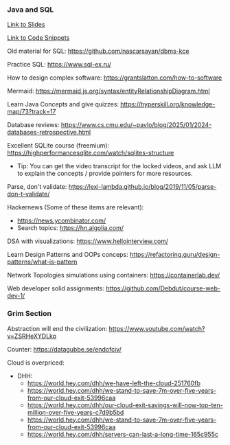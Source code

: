 ### Java and SQL

[Link to Slides](./slides/md/)

[Link to Code Snippets](./code/)

Old material for SQL: https://github.com/nascarsayan/dbms-kce

Practice SQL: https://www.sql-ex.ru/

How to design complex software: https://grantslatton.com/how-to-software

Mermaid: https://mermaid.js.org/syntax/entityRelationshipDiagram.html

Learn Java Concepts and give quizzes: https://hyperskill.org/knowledge-map/73?track=17

Database reviews: https://www.cs.cmu.edu/~pavlo/blog/2025/01/2024-databases-retrospective.html

Excellent SQLite course (freemium): https://highperformancesqlite.com/watch/sqlites-structure
- Tip: You can get the video transcript for the locked videos, and ask LLM to explain the concepts / provide pointers for more resources.

Parse, don't validate: https://lexi-lambda.github.io/blog/2019/11/05/parse-don-t-validate/

Hackernews (Some of these items are relevant):
- https://news.ycombinator.com/
- Search topics: https://hn.algolia.com/

DSA with visualizations: https://www.hellointerview.com/

Learn Design Patterns and OOPs conceps: https://refactoring.guru/design-patterns/what-is-pattern

Network Topologies simulations using containers: https://containerlab.dev/

Web developer solid assignments: https://github.com/Debdut/course-web-dev-1/

### Grim Section

Abstraction will end the civilization: https://www.youtube.com/watch?v=ZSRHeXYDLko

Counter: https://datagubbe.se/endofciv/

Cloud is overpriced:
+ DHH:
  - https://world.hey.com/dhh/we-have-left-the-cloud-251760fb
  - https://world.hey.com/dhh/we-stand-to-save-7m-over-five-years-from-our-cloud-exit-53996caa
  - https://world.hey.com/dhh/our-cloud-exit-savings-will-now-top-ten-million-over-five-years-c7d9b5bd
  - https://world.hey.com/dhh/we-stand-to-save-7m-over-five-years-from-our-cloud-exit-53996caa
  - https://world.hey.com/dhh/servers-can-last-a-long-time-165c955c
